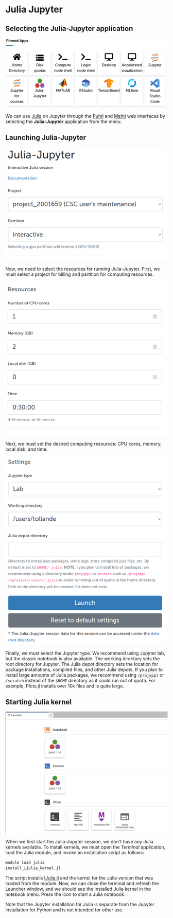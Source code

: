 # Julia Jupyter

## Selecting the Julia-Jupyter application

![ood application menu](../../img/julia-jupyter/ood-application-menu.png)

We can use [Julia](../../apps/julia.md) on Jupyter through the
[Puhti](https://www.puhti.csc.fi) and [Mahti](https://www.mahti.csc.fi) web
interfaces by selecting the **Julia-Jupyter** application from the menu.

## Launching Julia-Jupyter

![julia jupyter options](../../img/julia-jupyter/options-1.png)

Now, we need to select the resources for running Julia-Jupyter. First, we must
select a project for billing and partition for computing resources.

![julia jupyter options](../../img/julia-jupyter/options-2.png)

Next, we must set the desired computing resources: CPU cores, memory, local
disk, and time.

![julia jupyter options](../../img/julia-jupyter/options-3.png)

Finally, we must select the Jupyter type. We recommend using Jupyter lab, but
the classic notebook is also available. The working directory sets the root
directory for Jupyter. The Julia depot directory sets the location for package
installations, compiled files, and other Julia depots. If you plan to install
large amounts of Julia packages, we recommend using `/projappl` or `/scratch`
instead of the `$HOME` directory as it could run out of quota. For example,
Plots.jl installs over 10k files and is quite large.

## Starting Julia kernel

![available julia kernels on jupyter lab](../../img/julia-jupyter/julia-kernels.png)

When we first start the Julia-Jupyter session, we don't have any Julia kernels available.
To install kernels, we must open the *Terminal* application, load the Julia module, and invoke an installation script as follows:

```bash
module load julia
install_ijulia_kernel.jl
```

The script installs [IJulia.jl](https://github.com/JuliaLang/IJulia.jl) and the kernel for the Julia version that was loaded from the module.
Now, we can close the terminal and refresh the Launcher window, and we should see the installed Julia kernel in the notebook menu.
Press the icon to start a Julia notebook.

Note that the Jupyter installation for Julia is separate from the Jupyter installation for Python and is not intended for other use.
